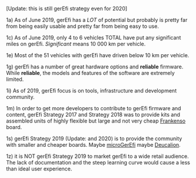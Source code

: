 [Update: this is still gerEfi strategy even for 2020]

1a) As of June 2019, gerEfi has a _LOT_ of potential but probably is pretty far from being easily usable and pretty far from being
easy to use.   

1c) As of June 2019, only 4 to 6 vehicles TOTAL have put any significant miles on gerEfi. _Significant_ means 10 000 km per vehicle.

1e) Most of the 51 vehicles with gerEfi have driven below 10 km per vehicle.

1g) gerEfi has a number of great hardware options and **reliable** firmware. While **reliable**, the models and features of
the software are extremely limited.  

1i) As of 2019, gerEfi focus is on tools, infrastructure and development community.

1m) In order to get more developers to contribute to gerEfi firmware and content, gerEfi Strategy 2017 and
Strategy 2018 was to provide kits and assembled units of highly flexible but large and not very cheap [Frankenso](https://gerefi.com/wiki/index.php?title=Hardware:For_Sale) board.

1s) gerEfi Strategy 2019 (Update: and 2020) is to provide the community with smaller and cheaper boards. Maybe [microGerEfi](https://github.com/960/hw_microGerEfi) maybe 
[Deucalion](https://gerefi.com/forum/viewtopic.php?f=4&t=1516).

1z) it is NOT gerEfi Strategy 2019 to market gerEfi to a wide retail audience. The lack of documentation and the steep
learning curve would cause a less than ideal user experience.

   